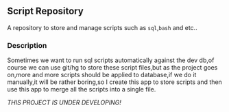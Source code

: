 ## Script Repository ##

A repository to store and manage scripts such as `sql`,`bash` and etc..

### Description ###

Sometimes we want to run sql scripts automatically against the dev db,of course we can use git/hg to store these script files,but as the project goes on,more and more scripts should be applied to database,if we do it manually,it will be rather boring,so I create this app to store scripts and then use this app to merge all the scripts into a single file.

*THIS PROJECT IS UNDER DEVELOPING!*